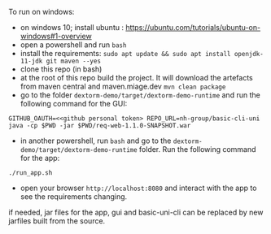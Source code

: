 To run on windows:

* on windows 10; install ubuntu : https://ubuntu.com/tutorials/ubuntu-on-windows#1-overview
* open a powershell and run `bash`
* install the requirements: `sudo apt update && sudo apt install openjdk-11-jdk git maven --yes`
* clone this repo (in bash)
* at the root of this repo build the project. It will download the artefacts from maven central and maven.miage.dev `mvn clean package`
* go to the folder `dextorm-demo/target/dextorm-demo-runtime` and run the following command for the GUI:
```
GITHUB_OAUTH=<<github personal token> REPO_URL=nh-group/basic-cli-uni java -cp $PWD -jar $PWD/req-web-1.1.0-SNAPSHOT.war
```
* in another powershell, run `bash` and go to the `dextorm-demo/target/dextorm-demo-runtime` folder. Run the following command for the app:
```
./run_app.sh
```

* open your browser `http://localhost:8080` and interact with the app to see the requirements changing.

if needed, jar files for the app, gui and basic-uni-cli can be replaced by new jarfiles built from the source.
